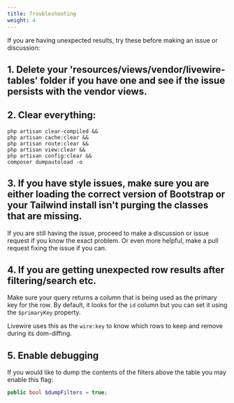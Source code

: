 ```yaml
---
title: Troubleshooting
weight: 4
---
```


If you are having unexpected results, try these before making an issue or discussion:

## 1. Delete your 'resources/views/vendor/livewire-tables' folder if you have one and see if the issue persists with the vendor views.

## 2. Clear everything:

```
php artisan clear-compiled &&
php artisan cache:clear &&
php artisan route:clear &&
php artisan view:clear &&
php artisan config:clear &&
composer dumpautoload -o
```

## 3. If you have style issues, make sure you are either loading the correct version of Bootstrap or your Tailwind install isn't purging the classes that are missing.

If you are still having the issue, proceed to make a discussion or issue request if you know the exact problem. Or even more helpful, make a pull request fixing the issue if you can.

## 4. If you are getting unexpected row results after filtering/search etc.

Make sure your query returns a column that is being used as the primary key for the row. By default, it looks for the `id` column but you can set it using the `$primaryKey` property.

Livewire uses this as the `wire:key` to know which rows to keep and remove during its dom-diffing.

## 5. Enable debugging

If you would like to dump the contents of the filters above the table you may enable this flag:

```php
public bool $dumpFilters = true;
```
